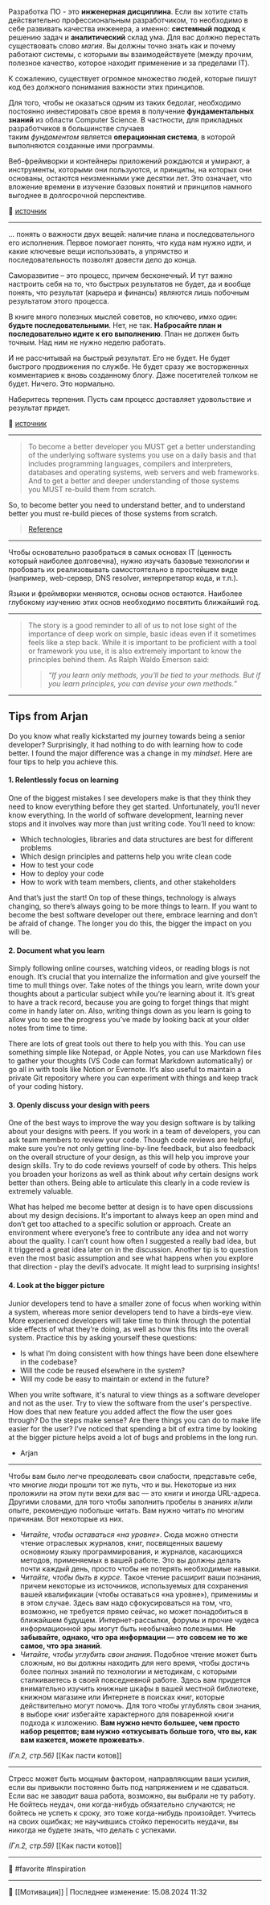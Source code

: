 
Разработка ПО - это **инженерная дисциплина**. Если вы хотите стать действительно профессиональным разработчиком, то необходимо в себе развивать качества инженера, а именно: **системный подход** к решению задач и **аналитический** склад ума. Для вас должно перестать существовать слово _магия_. Вы должны точно знать как и почему работают системы, с которыми вы взаимодействуете (между прочим, полезное качество, которое находит применение и за пределами IT).

К сожалению, существует огромное множество людей, которые пишут код без должного понимания важности этих принципов.

Для того, чтобы не оказаться одним из таких бедолаг, необходимо постоянно инвестировать свое время в получение **фундаментальных знаний** из области Computer Science. В частности, для прикладных разработчиков в большинстве случаев таким _фундаментом_ является **операционная система**, в которой выполняются созданные ими программы.

Веб-фреймворки и контейнеры приложений рождаются и умирают, а инструменты, которыми они пользуются, и принципы, на которых они основаны, остаются неизменными уже десятки лет. Это означает, что вложение времени в изучение базовых понятий и принципов намного выгоднее в долгосрочной перспективе.

🔗 [источник](https://iximiuz.com/ru/posts/writing-python-web-server-part-1/)

----
... понять о важности двух вещей: наличие плана и последовательного его исполнения. Первое помогает понять, что куда нам нужно идти, и какие ключевые вещи использовать, а упрямство и последовательность позволят довести дело до конца.

Саморазвитие – это процесс, причем бесконечный. И тут важно настроить себя на то, что быстрых результатов не будет, да и вообще понять, что результат (карьера и финансы) являются лишь побочным результатом этого процесса.

В книге много полезных мыслей советов, но ключево, имхо один: **будьте последовательными**. Нет, не так. **Набросайте план и последовательно идите к его выполнению**. План не должен быть точным. Над ним не нужно неделю работать.

И не рассчитывай на быстрый результат. Его не будет. Не будет быстрого продвижения по службе. Не будет сразу же восторженных комментариев к вновь созданному блогу. Даже посетителей толком не будет. Ничего. Это нормально.

Наберитесь терпения. Пусть сам процесс доставляет удовольствие и результат придет.

🔗 [источник](https://sergeyteplyakov.blogspot.com/2017/08/about-complete-software-developers.html?m=1)

----

>
>To become a better developer you MUST get a better understanding of the underlying software systems you use on a daily basis and that includes programming languages, compilers and interpreters, databases and operating systems, web servers and web frameworks. And to get a better and deeper understanding of those systems you MUST re-build them from scratch.
>
So, to become better you need to understand better, and to understand better you must re-build pieces of those systems from scratch.
>
> [Reference](https://ruslanspivak.com/pages/about/)

----
Чтобы основательно разобраться в самых основах IT (ценность который наиболее долговечна), нужно изучать базовые технологии и пробовать их реализовывать самостоятельно в простейшем виде (например, web-сервер, DNS resolver, интерпретатор кода, и т.п.).

Языки и фреймворки меняются, основы основ остаются. Наиболее глубокому изучению этих основ необходимо посвятить ближайший год.

----
>The story is a good reminder to all of us to not lose sight of the importance of deep work on simple, basic ideas even if it sometimes feels like a step back. While it is important to be proficient with a tool or framework you use, it is also extremely important to know the principles behind them. As Ralph Waldo Emerson said:
>
> >_“If you learn only methods, you’ll be tied to your methods. But if you learn principles, you can devise your own methods.”_

----

## Tips from Arjan

Do you know what really kickstarted my journey towards being a senior developer? Surprisingly, it had nothing to do with learning how to code better. I found the major difference was a change in my _mindset_. Here are four tips to help you achieve this.

#### 1. Relentlessly focus on learning

One of the biggest mistakes I see developers make is that they think they need to know everything before they get started. Unfortunately, you’ll never know everything. In the world of software development, learning never stops and it involves way more than just writing code. You’ll need to know:

- Which technologies, libraries and data structures are best for different problems
- Which design principles and patterns help you write clean code
- How to test your code
- How to deploy your code
- How to work with team members, clients, and other stakeholders

And that’s just the start! On top of these things, technology is always changing, so there’s always going to be more things to learn. If you want to become the best software developer out there, embrace learning and don’t be afraid of change. The longer you do this, the bigger the impact on you will be.

#### 2. Document what you learn

Simply following online courses, watching videos, or reading blogs is not enough. It’s crucial that you internalize the information and give yourself the time to mull things over. Take notes of the things you learn, write down your thoughts about a particular subject while you’re learning about it. It’s great to have a track record, because you are going to forget things that might come in handy later on. Also, writing things down as you learn is going to allow you to see the progress you’ve made by looking back at your older notes from time to time.

There are lots of great tools out there to help you with this. You can use something simple like Notepad, or Apple Notes, you can use Markdown files to gather your thoughts (VS Code can format Markdown automatically) or go all in with tools like Notion or Evernote. It’s also useful to maintain a private Git repository where you can experiment with things and keep track of your coding history.

#### 3. Openly discuss your design with peers

One of the best ways to improve the way you design software is by talking about your designs with peers. If you work in a team of developers, you can ask team members to review your code. Though code reviews are helpful, make sure you’re not only getting line-by-line feedback, but also feedback on the overall structure of your design, as this will help you improve your design skills. Try to do code reviews yourself of code by others. This helps you broaden your horizons as well as think about _why_ certain designs work better than others. Being able to articulate this clearly in a code review is extremely valuable.

What has helped me become better at design is to have open discussions about my design decisions. It's important to always keep an open mind and don’t get too attached to a specific solution or approach. Create an environment where everyone’s free to contribute any idea and not worry about the quality. I can’t count how often I suggested a really bad idea, but it triggered a great idea later on in the discussion. Another tip is to question even the most basic assumption and see what happens when you explore that direction - play the devil’s advocate. It might lead to surprising insights!

#### 4. Look at the bigger picture

Junior developers tend to have a smaller zone of focus when working within a system, whereas more senior developers tend to have a birds-eye view. More experienced developers will take time to think through the potential side effects of what they’re doing, as well as how this fits into the overall system. Practice this by asking yourself these questions:

- Is what I’m doing consistent with how things have been done elsewhere in the codebase?
- Will the code be reused elsewhere in the system?
- Will my code be easy to maintain or extend in the future?

When you write software, it's natural to view things as a software developer and not as the user. Try to view the software from the user's perspective. How does that new feature you added affect the flow the user goes through? Do the steps make sense? Are there things you can do to make life easier for the user? I’ve noticed that spending a bit of extra time by looking at the bigger picture helps avoid a lot of bugs and problems in the long run.

- Arjan

----
Чтобы вам было легче преодолевать свои слабости, представьте себе, что многие люди прошли тот же путь, что и вы. Некоторые из них проложили на этом пути вехи для вас — это книги и иногда URL-адреса. Другими словами, для того чтобы заполнить пробелы в знаниях и/или опыте, рекомендую побольше читать. Вам нужно читать по многим причинам. Вот некоторые из них.

- _Читайте, чтобы оставаться «на уровне»_. Сюда можно отнести чтение отраслевых журналов, книг, посвященных вашему основному языку программирования, и журналов, касающихся методов, применяемых в вашей работе. Это вы должны делать почти каждый день, просто чтобы не потерять необходимые навыки.
- _Читайте, чтобы быть в курсе_. Такое чтение расширит ваши познания, причем некоторые из источников, используемых для сохранения вашей квалификации (чтобы оставаться «на уровне»), применимы и в этом случае. Здесь вам надо сфокусироваться на том, что, возможно, не требуется прямо сейчас, но может понадобиться в ближайшем будущем. Интернет-рассылки, форумы и прочие чудеса информационной эры могут быть необычайно полезными. **Не забывайте, однако, что эра информации — это совсем не то же самое, что эра знаний**.
- _Читайте, чтобы углубить свои знания_. Подобное чтение может быть сложным, но вы должны находить для него время, чтобы достичь более полных знаний по технологии и методикам, с которыми сталкиваетесь в своей повседневной работе. Здесь вам придется внимательно изучить книжные шкафы в вашей местной библиотеке, книжном магазине или Интернете в поисках книг, которые действительно могут помочь. Для того чтобы углублять свои знания, в выборе книг избегайте характерного для поваренной книги подхода к изложению. **Вам нужно нечто большее, чем просто набор рецептов; вам нужно «откусывать больше того, что вы, как вам кажется, можете прожевать»**.

*(Гл.2, стр.56)* [[Как пасти котов]]

----
Стресс может быть мощным фактором, направляющим ваши усилия, если вы привыкли постоянно быть под напряжением и не сдаваться. Если вас не заводит ваша работа, возможно, вы выбрали не ту работу. Не бойтесь неудач, они когда-нибудь обязательно случаются; не бойтесь не успеть к сроку, это тоже когда-нибудь произойдет. Учитесь на своих ошибках; не научившись стойко переносить неудачи, вы никогда не будете знать, что делать с успехами.

*(Гл.2, стр.59)* [[Как пасти котов]]

---
🔖 #favorite #Inspiration 


----
📂 [[Мотивация]] | Последнее изменение: 15.08.2024 11:32